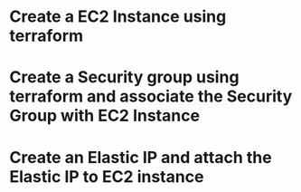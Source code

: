 # Create a EC2 Instance using terraform

# Create a Security group using terraform and associate the Security Group with EC2 Instance

# Create an Elastic IP and attach the Elastic IP to EC2 instance